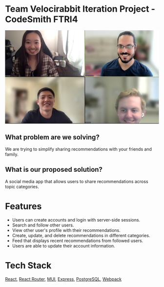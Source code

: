 # Team Velocirabbit Iteration Project - CodeSmith FTRI4

![](./client/assets/images/velocirabbit-team-picture.png)

## What problem are we solving?

We are trying to simplify sharing recommendations with your friends and family.

## What is our proposed solution?

A social media app that allows users to share recommendations across topic categories.

# Features

* Users can create accounts and login with server-side sessions.
* Search and follow other users.
* View other user's profile with their recommendations.
* Create, update, and delete recommendations in different categories.
* Feed that displays recent recommendations from followed users.
* Users are able to update their account information.

# Tech Stack

[React](https://reactjs.org/), [React Router](https://reactrouter.com/), [MUI](https://mui.com/), [Express](http://expressjs.com/), [PostgreSQL](https://www.postgresql.org/), [Webpack](https://webpack.js.org/)
